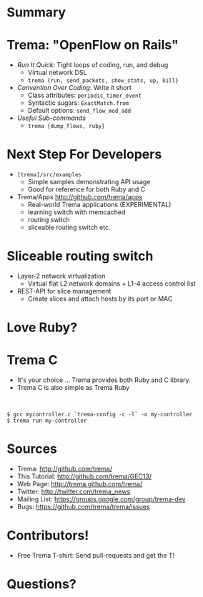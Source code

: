 <!SLIDE>
# Summary #######################################################################


<!SLIDE small incremental transition=uncover>
# Trema: "OpenFlow on Rails" ###################################################

* <i>Run It Quick</i>: Tight loops of coding, run, and debug
  * Virtual network DSL
  * `trema {run, send_packets, show_stats, up, kill}`
* <i>Convention Over Coding</i>: Write it short
  * Class attributes: `periodic_timer_event`
  * Syntactic sugars: `ExactMatch.from`
  * Default options: `send_flow_mod_add`
* <i>Useful Sub-commands</i>
  * `trema {dump_flows, ruby}`


<!SLIDE small>
# Next Step For Developers #####################################################

* `[trema]/src/examples`
  * Simple samples demonstrating API usage
  * Good for reference for both Ruby and C
* Trema/Apps <http://github.com/trema/apps>
  * Real-world Trema applications (EXPERIMENTAL)
  * learning switch with memcached
  * routing switch
  * sliceable routing switch etc.


<!SLIDE small>
# Sliceable routing switch #####################################################

* Layer-2 network virtualization
  * Virtual flat L2 network domains + L1-4 access control list
* REST-API for slice management
  * Create slices and attach hosts by its port or MAC


<!SLIDE>
# Love Ruby? ###################################################################


<!SLIDE small>
# Trema C ######################################################################

* It's your choice ... Trema provides both Ruby and C library.
* Trema C is also simple as Trema Ruby

<br />

	$ gcc mycontroller.c `trema-config -c -l` -o my-controller
	$ trema run my-controller


<!SLIDE small>
# Sources ######################################################################

* Trema: <http://github.com/trema/>
* This Tutorial: <http://github.com/trema/GEC13/>
* Web Page: <http://trema.github.com/trema/>
* Twitter: <http://twitter.com/trema_news>
* Mailing List: <https://groups.google.com/group/trema-dev>
* Bugs: <https://github.com/trema/trema/issues>


<!SLIDE small>
# Contributors! ################################################################

* Free Trema T-shirt: Send pull-requests and get the T!


<!SLIDE>
# Questions? ###################################################################


